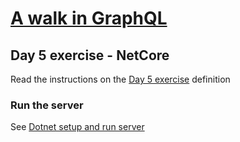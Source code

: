 # [A walk in GraphQL](../../../README.md)

## Day 5 exercise - NetCore

Read the instructions on the [Day 5 exercise](../day_05.md#exercise) definition

### Run the server

 See [Dotnet setup and run server](../../../setup/netcore.md)

